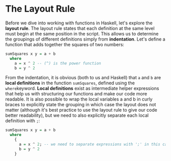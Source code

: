 # The Layout Rule

Before we dive into working with functions in Haskell, let's explore the **layout rule**. The layout rule states that each definition at the same level must begin at the same position in the script. This allows us to determine the groupings of different definitions simply from **indentation**. Let's define a function that adds together the squares of two numbers:

```haskell
sumSquares x y = a + b
  where
    a = x ^ 2 -- (^) is the power function
    b = y ^ 2
```

From the indentation, it is obvious \(both to us and Haskell\) that `a` and `b` are **local definitions** in the function `sumSquares`, defined using the `where`keyword. **Local definitions** exist as intermediate helper expressions that help us with structuring our functions and make our code more readable. It is also possible to wrap the local variables a and b in curly braces to explicitly state the grouping in which case the layout does not matter \(although it's best practice to use the layout rule to give our code better readability\), but we need to also explicitly separate each local definition with `;`:

```haskell
sumSquares x y = a + b
  where
    {
      a = x ^ 2; -- we need to separate expressions with ';' in this case
      b = y ^ 2
    }
```



